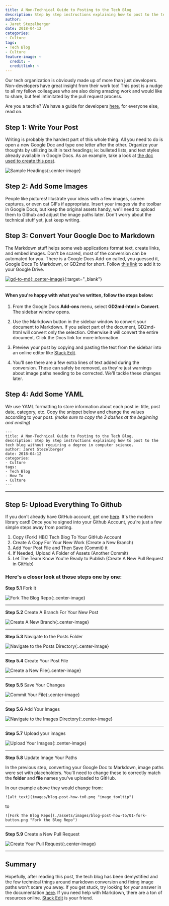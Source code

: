 ```yaml
---
title: A Non-Technical Guide to Posting to the Tech Blog
description: Step by step instructions explaining how to post to the tech blog without requiring a degree in computer science.
author:
- Jaret Stezelberger
date: 2018-04-12
categories:
- Culture
tags:
- Tech Blog
- Culture
feature-image: ~
  credit: ~
  creditlink: ~
---
```

Our tech organization is obviously made up of more than just developers.  Non-developers have great insight from their work too! This post is a nudge to all my fellow colleagues who are also doing amazing work and would like to share, but feel intimitated by the pull request process.

Are you a techie? We have a guide for developers [here](https://github.com/saksdirect/hbc-tech-blog/blob/master/docs/contributing.md), for everyone else, read on.


## Step 1: Write Your Post

Writing is probably the hardest part of this whole thing. All you need to do is open a new Google Doc and type one letter after the other. Organize your thoughts by utilizing built in text headings; ie: bulleted lists, and text styles already available in Google Docs. As an example, take a look at [the doc used to create this post](https://docs.google.com/document/d/1Gdu5oIoqV7FuIdjkWK8rshUEeBPQ0uUm2RZ3RuPc850/edit?usp=sharing).

![Sample Headings](./assets/images/blog-post-how-to/headings.png "Sample Headings"){:.center-image}

## Step 2: Add Some Images

People like pictures! Illustrate your ideas with a few images, screen captures, or even cat GIFs if appropriate. Insert your images via the toolbar in Google Docs, but keep the original assets handy, we'll need to upload them to Github and adjust the image paths later. Don't worry about the technical stuff yet, just keep writing.

## Step 3: Convert Your Google Doc to Markdown

The Markdown stuff helps some web applications format text, create links, and embed images. Don't be scared, most of the conversion can be automated for you. There is a Google Docs Add-on called, you guessed it, Google Docs To Markdown, or GD2md for short. Follow [this link](https://chrome.google.com/webstore/detail/gd2md-html/igffnbdfnodiaphfmfaiiaegmoljbghf?utm_source=permalink) to add it to your Google Drive.

[![gd-to-md](./assets/images/blog-post-how-to/gd-to-md.png "gd-to-md"){:.center-image}](https://chrome.google.com/webstore/detail/gd2md-html/igffnbdfnodiaphfmfaiiaegmoljbghf?utm_source=permalink){:target="_blank"}


---

#### When you're happy with what you've written, follow the steps below:

1. From the Google Docs **Add-ons** menu, select **GD2md-html > Convert**. The sidebar window opens.

2. Use the Markdown button in the sidebar window to convert your document to Markdown. If you select part of the document, GD2md-html will convert only the selection. Otherwise it will convert the entire document. Click the Docs link for more information.

3. Preview your post by copying and pasting the text from the sidebar into an online editor like [Stack Edit](https://stackedit.io/).

4. You'll see there are a few extra lines of text added during the conversion. These can safely be removed, as they're just warnings about image paths needing to be corrected. We'll tackle these changes later.

## Step 4: Add Some YAML

We use YAML formatting to store information about each post ie: title, post date, category, etc. Copy the snippet below and change the values according to your post. _(make sure to copy the 3 dashes at the beginning and ending)_

```
---
title: A Non-Technical Guide to Posting to the Tech Blog.
description: Step by step instructions explaining how to post to the tech blog without requiring a degree in computer science.
author: Jaret Stezelberger
date: 2018-04-12
categories:
- Culture
tags:
- Tech Blog
- How To
- Culture
---
```

---

## Step 5: Upload Everything To Github

If you don't already have GitHub account, get one [here](https://github.com/). It's the modern library card! Once you're signed into your Github Account, you're just a few simple steps away from posting.

1. Copy (Fork) HBC Tech Blog To Your GitHub Account
2. Create A Copy For Your New Work (Create a New Branch)
3. Add Your Post File and Then Save (Commit) it
4. If Needed, Upload A Folder of Assets (Another Commit)
5. Let The Team Know You're Ready to Publish (Create A New Pull Request in GitHub)


### Here's a closer look at those steps one by one:

**Step 5.1** Fork It

![Fork The Blog Repo](./assets/images/blog-post-how-to/01-fork-button.png "Fork the Blog Repo"){:.center-image}

---

**Step 5.2** Create A Branch For Your New Post

![Create A New Branch](./assets/images/blog-post-how-to/02-create-new-branch.png "Create A New Branch"){:.center-image}

---

**Step 5.3** Navigate to the Posts Folder

![Navigate to the Posts Directory](./assets/images/blog-post-how-to/03-navigate-to-posts-directory.png "Navigate to the Posts Directory"){:.center-image}

---

**Step 5.4** Create Your Post File

![Create a New File](./assets/images/blog-post-how-to/04-create-new-file.png "Create a New File"){:.center-image}

---

**Step 5.5** Save Your Changes

![Commit Your File](./assets/images/blog-post-how-to/05-commit-new-file.png "Commit Your File"){:.center-image}

---

**Step 5.6** Add Your Images

![Navigate to the Images Directory](./assets/images/blog-post-how-to/06-navigate-to-images-directory.png "Navigate to the Images Directory"){:.center-image}

---

**Step 5.7** Upload your images

![Upload Your Images](./assets/images/blog-post-how-to/07-upload-your-images.png "Upload Your Images"){:.center-image}

---

**Step 5.8** Update Image Your Paths

In the previous step, converting your Google Doc to Markdown, image paths were set with placeholders. You'll need to change these to correctly match the **folder** and **file** names you've uploaded to GitHub.

In our example above they would change from:

```
![alt_text](images/blog-post-how-to0.png "image_tooltip")
```
to

```
![Fork The Blog Repo](./assets/images/blog-post-how-to/01-fork-button.png "Fork the Blog Repo")
```

---

**Step 5.9** Create a New Pull Request

![Create Your Pull Request](./assets/images/blog-post-how-to/08-create-pull-request.png "Create Your Pull Request"){:.center-image}

---

## Summary
Hopefully, after reading this post, the tech blog has been demystified and the few technical things around markdown conversion and fixing image paths won't scare you away. If you get stuck, try looking for your answer in the documentation [here](https://github.com/saksdirect/hbc-tech-blog/blob/master/docs/contributing.md). If you need help with Markdown, there are a ton of resources online. [Stack Edit](https://stackedit.io/) is your friend.
